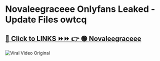 
 # Novaleegraceee Onlyfans Leaked - Update Files owtcq

## <h2><a href="https://clipsfans.com/Novaleegraceee&ref=git">🔗 Click to LINKS ⏩⏩ 👉 🟢 Novaleegraceee </a></h2>

<a href="https://clipsfans.com/Novaleegraceee&ref=git" rel="nofollow" data-target="animated-image.originalLink"><img src="https://i.ibb.co.com/xMMVF88/686577567.gif" alt="Viral Video Original" style="max-width: 100%; display: inline-block;" data-target="animated-image.originalImage"></a>

